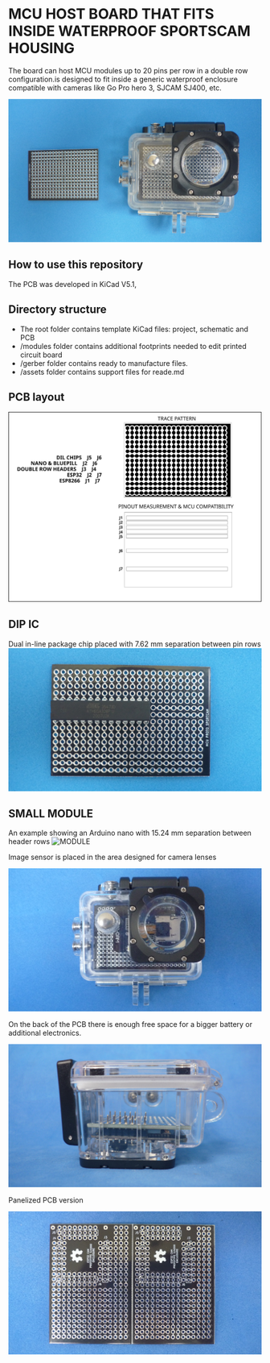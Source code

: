 # MCU HOST BOARD THAT FITS INSIDE WATERPROOF SPORTSCAM HOUSING

The board can host MCU modules up to 20 pins per row in a double row configuration.is designed to fit inside a generic waterproof enclosure compatible with cameras like Go Pro hero 3, SJCAM SJ400, etc. 

![MODULE](assets/img/pcbandenclosure.jpg)

## How to use this repository

The PCB was developed in KiCad V5.1,

## Directory structure

* The root folder contains template KiCad files: project, schematic and PCB 
* /modules folder contains additional footprints needed to edit printed circuit board
* /gerber folder contains ready to manufacture files.
* /assets folder contains support files for reade.md

## PCB layout

![MODULE](assets/img/pinout.svg)

## DIP IC

Dual in-line package chip placed with 7.62 mm separation between pin rows
![MODULE](assets/img/dil.jpg)

## SMALL MODULE

An example showing an Arduino nano with 15.24 mm separation between header rows
![MODULE](assets/img/smalll.jpg)

Image sensor is placed in the area designed for camera lenses

![MODULE](assets/img/sensor.jpg)

On the back of the PCB there is enough free space for a bigger battery or additional electronics.

![MODULE](assets/img/space.jpg)

Panelized PCB version 

![MODULE](assets/img/panel.jpg)


